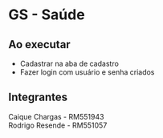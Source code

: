 <h1>GS - Saúde</h1>


<h2>Ao executar</h2>
<ul>
    <li>Cadastrar na aba de cadastro
    <li>Fazer login com usuário e senha criados
</ul>




<h2> Integrantes </h2>

Caique Chargas - RM551943<br>
Rodrigo Resende - RM551057<br>